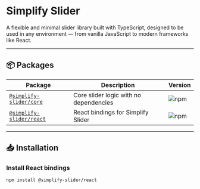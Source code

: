 # Simplify Slider

A flexible and minimal slider library built with TypeScript, designed to be used in any environment — from vanilla JavaScript to modern frameworks like React.

---

## 📦 Packages

| Package                                      | Description                            | Version                                                     |
| -------------------------------------------- | -------------------------------------- | ----------------------------------------------------------- |
| [`@simplify-slider/core`](./packages/core)   | Core slider logic with no dependencies | ![npm](https://img.shields.io/npm/v/@simplify-slider/core)  |
| [`@simplify-slider/react`](./packages/react) | React bindings for Simplify Slider     | ![npm](https://img.shields.io/npm/v/@simplify-slider/react) |

---

## 📥 Installation

### Install React bindings

```bash
npm install @simplify-slider/react
```
